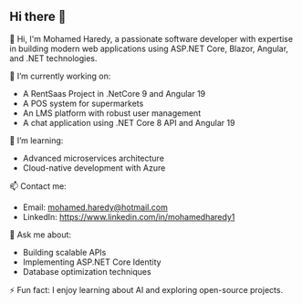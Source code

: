 ## Hi there 👋

👋 Hi, I'm Mohamed Haredy, a passionate software developer with expertise in building modern web applications using ASP.NET Core, Blazor, Angular, and .NET technologies.

🔭 I’m currently working on:
- A RentSaas Project in .NetCore 9 and Angular 19 
- A POS system for supermarkets
- An LMS platform with robust user management
- A chat application using .NET Core 8 API and Angular 19

🌱 I’m learning:
- Advanced microservices architecture
- Cloud-native development with Azure

📫 Contact me:
- Email: mohamed.haredy@hotmail.com
- LinkedIn: https://www.linkedin.com/in/mohamedharedy1

💬 Ask me about:
- Building scalable APIs
- Implementing ASP.NET Core Identity
- Database optimization techniques

⚡ Fun fact: I enjoy learning about AI and exploring open-source projects.

